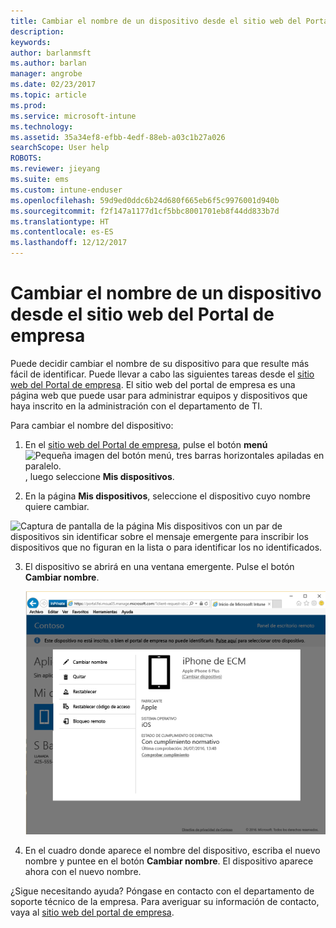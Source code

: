 ```yaml
---
title: Cambiar el nombre de un dispositivo desde el sitio web del Portal de empresa | Microsoft Docs
description: 
keywords: 
author: barlanmsft
ms.author: barlan
manager: angrobe
ms.date: 02/23/2017
ms.topic: article
ms.prod: 
ms.service: microsoft-intune
ms.technology: 
ms.assetid: 35a34ef8-efbb-4edf-88eb-a03c1b27a026
searchScope: User help
ROBOTS: 
ms.reviewer: jieyang
ms.suite: ems
ms.custom: intune-enduser
ms.openlocfilehash: 59d9ed0ddc6b24d680f665eb6f5c9976001d940b
ms.sourcegitcommit: f2f147a1177d1cf5bbc8001701eb8f44dd833b7d
ms.translationtype: HT
ms.contentlocale: es-ES
ms.lasthandoff: 12/12/2017
---
```

# <a name="rename-your-device-from-the-company-portal-website"></a>Cambiar el nombre de un dispositivo desde el sitio web del Portal de empresa

Puede decidir cambiar el nombre de su dispositivo para que resulte más fácil de identificar. Puede llevar a cabo las siguientes tareas desde el [sitio web del Portal de empresa](https://portal.manage.microsoft.com#HelpDeskDialog). El sitio web del portal de empresa es una página web que puede usar para administrar equipos y dispositivos que haya inscrito en la administración con el departamento de TI.

Para cambiar el nombre del dispositivo:

1.  En el [sitio web del Portal de empresa](https://portal.manage.microsoft.com#HelpDeskDialog), pulse el botón __menú__ ![Pequeña imagen del botón menú, tres barras horizontales apiladas en paralelo.](/Intune/whats-new/media/CP_hamburger_menu.png), luego seleccione __Mis dispositivos__.

2. En la página __Mis dispositivos__, seleccione el dispositivo cuyo nombre quiere cambiar.

  ![Captura de pantalla de la página Mis dispositivos con un par de dispositivos sin identificar sobre el mensaje emergente para inscribir los dispositivos que no figuran en la lista o para identificar los no identificados.](./media/macOS_enroll_002_tap_here_banner.png)

3.  El dispositivo se abrirá en una ventana emergente. Pulse el botón **Cambiar nombre**.

    ![Todas las opciones de un dispositivo seleccionado en el sitio web del Portal de empresa, incluidas Cambiar nombre, Quitar, Restablecer dispositivo, Restablecer código de acceso y Bloqueo remoto. ](./media/iwp-screen-with-all-options.png)

4.  En el cuadro donde aparece el nombre del dispositivo, escriba el nuevo nombre y puntee en el botón **Cambiar nombre**. El dispositivo aparece ahora con el nuevo nombre.

¿Sigue necesitando ayuda? Póngase en contacto con el departamento de soporte técnico de la empresa. Para averiguar su información de contacto, vaya al [sitio web del portal de empresa](https://portal.manage.microsoft.com#HelpDeskDialog).
